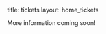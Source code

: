 title: tickets
layout: home_tickets

<div class="ticket_soon">
    <p> More information coming soon! </p>
</div>

<!--
<div class="image-container" id="ticket_containers">
    
    <div class="image-wrapper">
        <div id="tickets_menu"></div>
        <div class="button-overlay button1">
            <a href="/tickets" class="button">BUY YOUR TICKET NOW</a>
        </div>
        <div class="button-overlay button2">
            <a href="/tickets" class="button">BUY YOUR TICKET NOW</a>
        </div>
        <div class="button-overlay button3">
            <a href="/tickets" class="button">BUY YOUR TICKET NOW</a>
        </div>
    </div>
</div>
  -->

